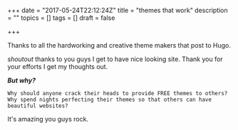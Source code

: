+++
date = "2017-05-24T22:12:24Z"
title = "themes that work"
description = ""
topics = []
tags = []
draft = false

+++

Thanks to all the hardworking and creative theme makers that post to Hugo. 

*shoutout* thanks to you guys I get to have nice looking site. Thank you for your efforts I get my thoughts out. 

***But why?***

    Why should anyone crack their heads to provide FREE themes to others? Why spend nights perfecting their themes so that others can have beautiful websites? 

It's amazing you guys rock.
